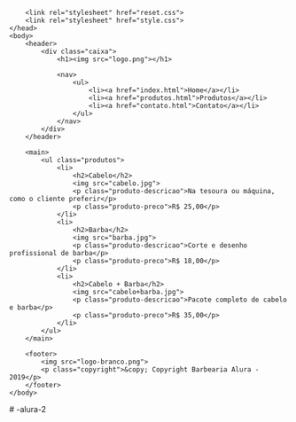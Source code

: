 <!DOCTYPE html>
<html>
	<head>
		<meta charset="UTF-8">
		<title>Produtos - Barbearia Alura</title>

		<link rel="stylesheet" href="reset.css">
		<link rel="stylesheet" href="style.css">
	</head>
	<body>
		<header>
			<div class="caixa">
				<h1><img src="logo.png"></h1>

				<nav>
					<ul>
						<li><a href="index.html">Home</a></li>
						<li><a href="produtos.html">Produtos</a></li>
						<li><a href="contato.html">Contato</a></li>
					</ul>
				</nav>
			</div>
		</header>

		<main>
			<ul class="produtos">
				<li>
					<h2>Cabelo</h2>
					<img src="cabelo.jpg">
					<p class="produto-descricao">Na tesoura ou máquina, como o cliente preferir</p>
					<p class="produto-preco">R$ 25,00</p>
				</li>
				<li>
					<h2>Barba</h2>
					<img src="barba.jpg">
					<p class="produto-descricao">Corte e desenho profissional de barba</p>
					<p class="produto-preco">R$ 18,00</p>
				</li>
				<li>
					<h2>Cabelo + Barba</h2>
					<img src="cabelo+barba.jpg">
					<p class="produto-descricao">Pacote completo de cabelo e barba</p>
					<p class="produto-preco">R$ 35,00</p>
				</li>
			</ul>
		</main>

		<footer>
			<img src="logo-branco.png">
			<p class="copyright">&copy; Copyright Barbearia Alura - 2019</p>
		</footer>
	</body>
</html># -alura-2
